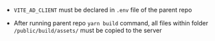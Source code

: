 * `VITE_AD_CLIENT` must be declared in `.env` file of the parent repo

* After running parent repo `yarn build` command, all files within folder `/public/build/assets/` must be copied to the server
